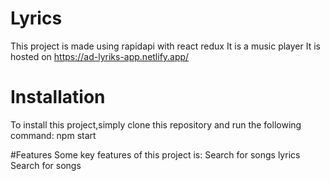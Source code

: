 # Lyrics
This project is made using rapidapi with react redux 
It is a music player
It is hosted on https://ad-lyriks-app.netlify.app/

# Installation
To install this project,simply clone this repository and run the following command:
npm start

#Features 
Some key features of this project is:
Search for songs lyrics
Search for songs 

